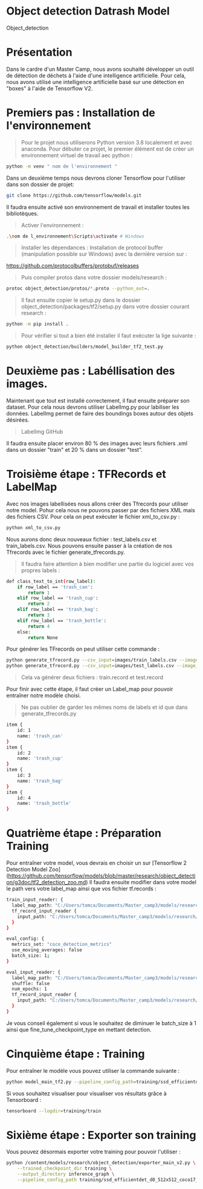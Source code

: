 # Object detection Datrash Model
Object_detection

# Présentation
Dans le cardre d'un Master Camp, nous avons souhaité développer un outil de détection de déchets à l'aide d'une intelligence artificielle.
Pour cela, nous avons utilisé une intelligence artificielle basé sur une détection en "boxes" à l'aide de Tensorflow V2.

# Premiers pas : Installation de l'environnement
> Pour le projet nous utiliserons Python version 3.8 localement et avec anaconda.
> Pour débuter ce projet, le premier élément est de créer un environnement virtuel de travail aec python : 

```bash
python -m venv " nom de l'environnement "
```
Dans un deuxième temps nous devrons cloner Tensorflow pour l'utiliser dans son dossier de projet:

```bash
git clone https://github.com/tensorflow/models.git
```
Il faudra ensuite activé son environnement de travail et installer toutes les bibliotèques.

> Activer l'environnement : 

```bash
.\nom de l_environnement\Scripts\activate # Windows 
```
> Installer les dépendances : 
> Installation de protocol buffer (manipulation possible sur Windows) avec la dernière version sur : 
 
 https://github.com/protocolbuffers/protobuf/releases
 
> Puis compiler protos dans votre dossier models/research : 
```bash
protoc object_detection/protos/*.proto --python_out=.
```
> Il faut ensuite copier le setup.py dans le dossier object_detection/packages/tf2/setup.py
> dans votre dossier courant research : 
```bash
python -m pip install .
```
> Pour vérifier si tout a bien été installer il faut exécuter la lige suivante :
```bash
python object_detection/builders/model_builder_tf2_test.py
```

# Deuxième pas : Labéllisation des images.

Maintenant que tout est installé correctement, il faut ensuite préparer son dataset. 
Pour cela nous devrons utiliser LabelImg.py pour labiliser les données.
LabelImg permet de faire des boundings boxes autour des objets désirées.

> LabelImg GitHub

Il faudra ensuite placer environ 80 % des images avec leurs fichiers .xml dans un dossier "train" et 20 % dans un dossier "test".

# Troisième étape : TFRecords et LabelMap

Avec nos images labellisées nous allons créer des Tfrecords pour utiliser notre model. Pohur cela nous ne pouvons passer par des fichiers XML mais des fichiers CSV.
Pour cela on peut exécuter le fichier xml_to_csv.py : 

```bash
python xml_to_csv.py
```

Nous aurons donc deux nouveaux fichier : test_labels.csv et train_labels.csv.
Nous pouvons ensuite passer à la création de nos Tfrecords avec le fichier generate_tfrecords.py.

> Il faudra faire attention à bien modifier une partie du logiciel avec vos propres labels : 

```bash
def class_text_to_int(row_label):
    if row_label == 'trash_can':
        return 1
    elif row_label == 'trash_cup':
        return 2
    elif row_label == 'trash_bag':
        return 3
    elif row_label == 'trash_bottle':
        return 4
    else:
        return None
```
Pour générer les TFrecords on peut utiliser cette commande :

```bash
python generate_tfrecord.py --csv_input=images/train_labels.csv --image_dir=images/train --output_path=train.record
python generate_tfrecord.py --csv_input=images/test_labels.csv --image_dir=images/test --output_path=test.record
```
> Cela va générer deux fichiers : train.record et test.record

Pour finir avec cette étape, il faut créer un Label_map pour pouvoir entraîner notre modèle choisi.

> Ne pas oublier de garder les mêmes noms de labels et id que dans generate_tfrecords.py 

```bash
item {
    id: 1
    name: 'trash_can'
}
item {
    id: 2
    name: 'trash_cup'
}
item {
    id: 3
    name: 'trash_bag'
}
item {
    id: 4
    name: 'trash_bottle'
}
```

# Quatrième étape : Préparation Training

Pour entraîner votre model, vous devrais en choisir un sur [Tensorflow 2 Detection Model Zoo]
(https://github.com/tensorflow/models/blob/master/research/object_detection/g3doc/tf2_detection_zoo.md)
Il faudra ensuite modifier dans votre model le path vers votre label_map ainsi que vos fichier tf.records : 

````bash
train_input_reader: {
  label_map_path: "C:/Users/tomca/Documents/Master_camp3/models/research/training/label_map.pbtxt"
  tf_record_input_reader {
    input_path: "C:/Users/tomca/Documents/Master_camp3/models/research/object_detection/train.record"
  }
}

eval_config: {
  metrics_set: "coco_detection_metrics"
  use_moving_averages: false
  batch_size: 1;
}

eval_input_reader: {
  label_map_path: "C:/Users/tomca/Documents/Master_camp3/models/research/training/label_map.txt"
  shuffle: false
  num_epochs: 1
  tf_record_input_reader {
    input_path: "C:/Users/tomca/Documents/Master_camp3/models/research/object_detection/test.record"
  }
}

````
Je vous conseil également si vous le souhaitez de diminuer le batch_size à 1 ainsi que fine_tune_checkpoint_type en mettant detection.

# Cinquième étape : Training

Pour entraîner le modèle vous pouvez utiliser la commande suivante : 

```bash
python model_main_tf2.py --pipeline_config_path=training/ssd_efficientdet_d0_512x512_coco17_tpu-8.config --model_dir=training --alsologtostderr

```
Si vous souhaitez visualiser pour visualiser vos résultats grâce à Tensorboard :

```bash
tensorboard --logdir=training/train
```
# Sixième étape : Exporter son training

Vous pouvez désormais exporter votre training pour pouvoir l'utiliser : 

```bash
python /content/models/research/object_detection/exporter_main_v2.py \
    --trained_checkpoint_dir training \
    --output_directory inference_graph \
    --pipeline_config_path training/ssd_efficientdet_d0_512x512_coco17_tpu-8.config
```
